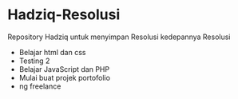 # Hadziq-Resolusi
Repository Hadziq untuk menyimpan Resolusi kedepannya
Resolusi
- Belajar html dan css
- Testing 2
- Belajar JavaScript dan PHP
- Mulai buat projek portofolio
- ng freelance
